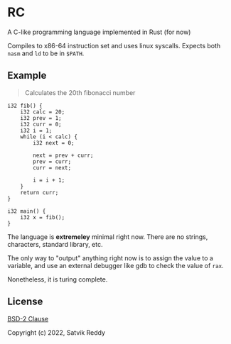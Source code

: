 # RC

A C-like programming language implemented in Rust (for now)

Compiles to x86-64 instruction set and uses linux syscalls. Expects both `nasm` and `ld` to be in `$PATH`.

## Example

> Calculates the 20th fibonacci number

```
i32 fib() {
	i32 calc = 20;
	i32 prev = 1;
	i32 curr = 0;
	i32 i = 1;
	while (i < calc) {
		i32 next = 0;

		next = prev + curr;
		prev = curr;
		curr = next;

		i = i + 1;
	}
	return curr;
}

i32 main() {
	i32 x = fib();
}
```

The language is **extremeley** minimal right now. There are no strings, characters,
standard library, etc.

The only way to "output" anything right now is to assign the value to a variable, and use
an external debugger like gdb to check the value of `rax`.

Nonetheless, it is turing complete.

## License

[BSD-2 Clause](https://github.com/SatvikR/rc/blob/main/LICENSE)

Copyright (c) 2022, Satvik Reddy
